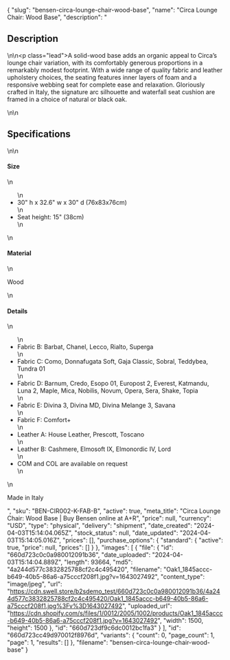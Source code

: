 {
  "slug": "bensen-circa-lounge-chair-wood-base",
  "name": "Circa Lounge Chair: Wood Base",
  "description": "<h2>Description</h2>\n<!-- split -->\n<p class=\"lead\">A solid-wood base adds an organic appeal to Circa’s lounge chair variation, with its comfortably generous proportions in a remarkably modest footprint. With a wide range of quality fabric and leather upholstery choices, the seating features inner layers of foam and a responsive webbing seat for complete ease and relaxation. Gloriously crafted in Italy, the signature arc silhouette and waterfall seat cushion are framed in a choice of natural or black oak.</p>\n<!-- split -->\n<h2>Specifications</h2>\n<!-- split -->\n<h4>Size</h4>\n<ul>\n<li>30\" h x 32.6\" w x 30\" d (76x83x76cm)</li>\n<li>Seat height: 15\" (38cm)</li>\n</ul>\n<h4>Material</h4>\n<p>Wood<br></p>\n<h4>Details</h4>\n<ul>\n<li>Fabric B: Barbat, Chanel, Lecco, Rialto, Superga</li>\n<li>Fabric C: Como, Donnafugata Soft, Gaja Classic, Sobral, Teddybea, Tundra 01</li>\n<li>Fabric D: Barnum, Credo, Esopo 01, Europost 2, Everest, Katmandu, Luna 2, Maple, Mica, Nobilis, Novum, Opera, Sera, Shake, Topia</li>\n<li>Fabric E: Divina 3, Divina MD, Divina Melange 3, Savana</li>\n<li>Fabric F: Comfort+</li>\n<li>Leather A: House Leather, Prescott, Toscano</li>\n<li>Leather B: Cashmere, Elmosoft IX, Elmonordic IV, Lord</li>\n<li>COM and COL are available on request</li>\n</ul>\n<p>Made in Italy</p>",
  "sku": "BEN-CIR002-K-FAB-B",
  "active": true,
  "meta_title": "Circa Lounge Chair: Wood Base | Buy Bensen online at A+R",
  "price": null,
  "currency": "USD",
  "type": "physical",
  "delivery": "shipment",
  "date_created": "2024-04-03T15:14:04.065Z",
  "stock_status": null,
  "date_updated": "2024-04-03T15:14:05.016Z",
  "prices": [],
  "purchase_options": {
    "standard": {
      "active": true,
      "price": null,
      "prices": []
    }
  },
  "images": [
    {
      "file": {
        "id": "660d723c0c0a980012091b36",
        "date_uploaded": "2024-04-03T15:14:04.889Z",
        "length": 93664,
        "md5": "4a244d577c3832825788cf2c4c495420",
        "filename": "Oak1_1845accc-b649-40b5-86a6-a75cccf208f1.jpg?v=1643027492",
        "content_type": "image/jpeg",
        "url": "https://cdn.swell.store/b2sdemo_test/660d723c0c0a980012091b36/4a244d577c3832825788cf2c4c495420/Oak1_1845accc-b649-40b5-86a6-a75cccf208f1.jpg%3Fv%3D1643027492",
        "uploaded_url": "https://cdn.shopify.com/s/files/1/0012/2005/1002/products/Oak1_1845accc-b649-40b5-86a6-a75cccf208f1.jpg?v=1643027492",
        "width": 1500,
        "height": 1500
      },
      "id": "660d723df9c6dc0012bc1fa3"
    }
  ],
  "id": "660d723cc49d970012f8976d",
  "variants": {
    "count": 0,
    "page_count": 1,
    "page": 1,
    "results": []
  },
  "filename": "bensen-circa-lounge-chair-wood-base"
}